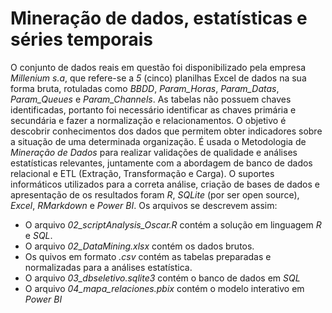 # Mineração de dados, estatísticas e séries temporais

O conjunto de dados reais em questão foi disponibilizado pela empresa *Millenium s.a*, que
refere-se a *5* (cinco) planilhas Excel de dados na sua forma bruta, rotuladas como *BBDD*, *Param_Horas*,
*Param_Datas*, *Param_Queues* e *Param_Channels*. As tabelas não possuem chaves identificadas, portanto foi necessário identificar as chaves primária e secundária e fazer a normalização e relacionamentos.
O objetivo é descobrir conhecimentos dos dados que permitem obter indicadores sobre a situação de uma determinada organização. 
É usada o Metodologia de *Mineração de Dados* para realizar validações de qualidade e análises estatísticas relevantes, juntamente com a abordagem de banco de dados relacional e ETL (Extração, Transformação e Carga). O suportes informáticos utilizados para a correta análise, criação de bases de dados e apresentação de
os resultados foram *R*, *SQLite* (por ser open source), *Excel*, *RMarkdown* e *Power BI*. Os arquivos se descrevem assim:

- O arquivo *02_scriptAnalysis_Oscar.R* contém a solução em linguagem *R* e *SQL*.
- O arquivo *02_DataMining.xlsx* contém os dados brutos.
- Os quivos em formato *.csv* contém as tabelas preparadas e normalizadas para a análises estatística. 
- O arquivo *03_dbseletivo.sqlite3* contém o banco de dados em *SQL*
- O arquivo *04_mapa_relaciones.pbix* contém o modelo interativo em *Power BI*
